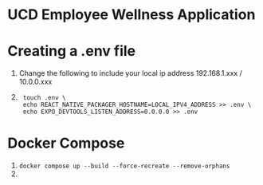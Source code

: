 # UCD Employee Wellness Application 


# Creating a .env file
1. Change the following to include your local ip address 192.168.1.xxx / 10.0.0.xxx

2. ```
    touch .env \
    echo REACT_NATIVE_PACKAGER_HOSTNAME=LOCAL_IPV4_ADDRESS >> .env \
    echo EXPO_DEVTOOLS_LISTEN_ADDRESS=0.0.0.0 >> .env 
    ```

# Docker Compose
1. ``` docker compose up --build --force-recreate --remove-orphans ```
2. 